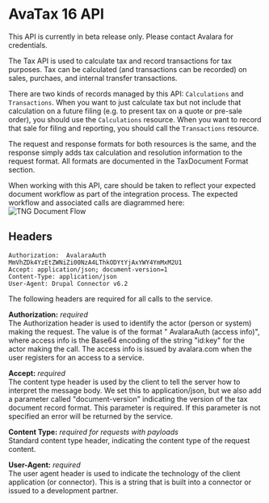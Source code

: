# AvaTax 16 API

<aside class="alert"> This API is currently in beta release only. Please contact Avalara for credentials.</aside>

The Tax API is used to calculate tax and record transactions for tax purposes. Tax can be calculated (and transactions can be recorded) on sales, purchaes, and internal transfer transactions.

There are two kinds of records managed by this API: `Calculations` and `Transactions`. When you want to just calculate tax but not include that calculation on a future filing (e.g. to present tax on a quote or pre-sale order), you should use the `Calculations` resource. When you want to record that sale for filing and reporting, you should call the `Transactions` resource.

The request and response formats for both resources is the same, and the response simply adds tax calculation and resolution information to the request format. All formats are documented in the TaxDocument Format section.

When working with this API, care should be taken to reflect your expected document workflow as part of the integration process. The expected workflow and associated calls are diagrammed here:
<img src="images/tng_document_flow.jpg" alt="TNG Document Flow">

## Headers

```plaintext
Authorization:  AvalaraAuth MmVhZDk4YzEtZWNiZi00NzA4LThkODYtYjAxYWY4YmMxM2U1
Accept: application/json; document-version=1
Content-Type: application/json
User-Agent: Drupal Connector v6.2
```

The following headers are required for all calls to the service.

**Authorization:** *required*  
The Authorization header is used to identify the actor (person or system) making the request. The value is of the format " AvalaraAuth (access info)", where access info is the Base64 encoding of the string "id:key" for the actor making the call. The access info is issued by avalara.com when the user registers for an access to a service.

**Accept:** *required*  
The content type header is used by the client to tell the server how to interpret the message body. We set this to application/json, but we also add a parameter called "document-version" indicating the version of the tax document record format. This parameter is required. If this parameter is not specified an error will be returned by the service. 

**Content Type:** *required for requests with payloads*  
Standard content type header, indicating the content type of the request content.

**User-Agent:** *required*  
The user agent header is used to indicate the technology of the client application (or connector). This is a string that is built into a connector or issued to a development partner.